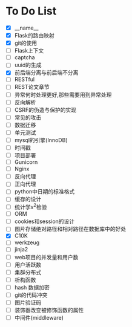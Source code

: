 # To Do List
- [x] \_\_name\_\_
- [x] Flask的路由映射
- [x] git的使用
- [ ] Flask上下文
- [ ] captcha
- [ ] uuid的生成
- [x] 前后端分离与前后端不分离
- [ ] RESTful
- [ ] REST论文章节
- [ ] 异常何时处理更好,那些需要用到异常处理
- [ ] 反向解析
- [ ] CSRF的伪造与保护的实现
- [ ] 常见的攻击
- [ ] 数据迁移
- [ ] 单元测试
- [ ] mysql的引擎(InnoDB)
- [ ] 时间戳
- [ ] 项目部署
- [ ] Gunicorn
- [ ] Nginx
- [ ] 反向代理
- [ ] 正向代理
- [ ] python中日期的标准格式
- [ ] 缓存的设计
- [ ] 统计学$x^2$检验
- [ ] ORM
- [ ] cookies和session的设计
- [ ] 图片存储绝对路径和相对路径在数据库中的好处
- [x] C10K
- [ ] werkzeug
- [ ] jinja2
- [ ] web项目的并发量和用户数
- [ ] 用户活跃数
- [ ] 集群分布式
- [ ] 析构函数
- [ ] hash 数据加密
- [ ] git的代码冲突
- [ ] 图片验证码
- [ ] 装饰器改变被修饰函数的属性
- [ ] 中间件(middleware)
